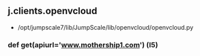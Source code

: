 ## j.clients.openvcloud

- /opt/jumpscale7/lib/JumpScale/lib/openvcloud/openvcloud.py

### def get(apiurl='www.mothership1.com') (l5)

